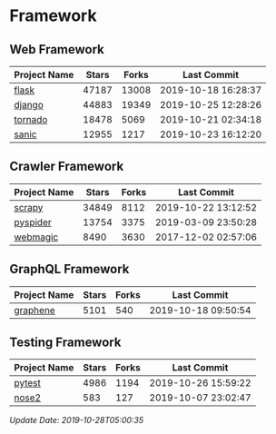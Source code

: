 # Framework

## Web Framework

| Project Name | Stars | Forks | Last Commit |
| ------------ | ----- | ----- | ----------- |
| [flask](https://github.com/pallets/flask) | 47187 | 13008 | 2019-10-18 16:28:37 |
| [django](https://github.com/django/django) | 44883 | 19349 | 2019-10-25 12:28:26 |
| [tornado](https://github.com/tornadoweb/tornado) | 18478 | 5069 | 2019-10-21 02:34:18 |
| [sanic](https://github.com/huge-success/sanic) | 12955 | 1217 | 2019-10-23 16:12:20 |

## Crawler Framework

| Project Name | Stars | Forks | Last Commit |
| ------------ | ----- | ----- | ----------- |
| [scrapy](https://github.com/scrapy/scrapy) | 34849 | 8112 | 2019-10-22 13:12:52 |
| [pyspider](https://github.com/binux/pyspider) | 13754 | 3375 | 2019-03-09 23:50:28 |
| [webmagic](https://github.com/code4craft/webmagic) | 8490 | 3630 | 2017-12-02 02:57:06 |

## GraphQL Framework

| Project Name | Stars | Forks | Last Commit |
| ------------ | ----- | ----- | ----------- |
| [graphene](https://github.com/graphql-python/graphene) | 5101 | 540 | 2019-10-18 09:50:54 |

## Testing Framework

| Project Name | Stars | Forks | Last Commit |
| ------------ | ----- | ----- | ----------- |
| [pytest](https://github.com/pytest-dev/pytest) | 4986 | 1194 | 2019-10-26 15:59:22 |
| [nose2](https://github.com/nose-devs/nose2) | 583 | 127 | 2019-10-07 23:02:47 |

*Update Date: 2019-10-28T05:00:35*